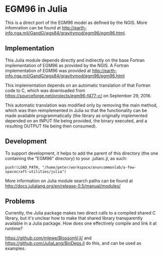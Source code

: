 # EGM96 in Julia

This is a direct port of the EGM96 model as defined by the NGIS.  More infomration can be
found at http://earth-info.nga.mil/GandG/wgs84/gravitymod/egm96/egm96.html.

## Implementation

This Julia module depends directly and indirectly on the base Fortran implementation of
EGM96 as provided by the NGIS.  A Fortran implementation of EGM96 was provided at
http://earth-info.nga.mil/GandG/wgs84/gravitymod/egm96/egm96.html

This implementation depends on an automatic translation of that Fortran code to C, which was
downloaded from https://sourceforge.net/projects/egm96-f477-c/ on September 29, 2016.

This automatic translation was modified only by removing the main method, which was then
reimplemented in Julia so that the functionality can be made available programmatically
(the library as originally implemented depended on an INPUT file being provided, the binary
executed, and a resulting OUTPUT file being then consumed).

## Development

To support development, it helps to add the parent of this directory (the one containing
the "EGM96" directory) to your .juliarc.jl, as such:

```
push!(LOAD_PATH, "/home/peter/workspace/anuncommonlab/a-few-spacecraft-utilities/julia")
```

More information on Julia module search paths can be found at http://docs.julialang.org/en/release-0.5/manual/modules/

## Problems

Currently, the Julia package makes two direct calls to a compiled shared C library, but it's
unclear how to make that shared library transparently available in a Julia package.  How does
one effectively compile and link it at runtime?

https://github.com/mlewe/BlossomV.jl/ and
https://github.com/JuliaLang/BinDeps.jl do this, and can be used as
examples.